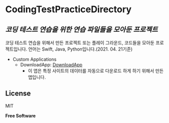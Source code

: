 # CodingTestPracticeDirectory
## _코딩 테스트 연습을 위한 연습 파일들을 모아둔 프로젝트_

코딩 테스트 연습을 위해서 만든 프로젝트 또는 플레이 그라운드, 코드들을 모아둔 프로젝트입니다.
언어는 Swift, Java, Python입니다.(2021. 04. 21기준)


* Custom Applications
  - DownloadApp: [DownloadApp](https://github.com/pjh6954/CodingTestPracticeDirectory/tree/main/App/FileDownloader/DownloadApp)
    + 이 앱은 특정 사이트의 데이터를 자동으로 다운로드 하게 하기 위해서 만든 앱입니다. 


## License

MIT

**Free Software**
